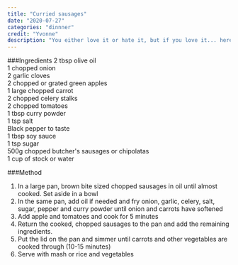 ```yaml
---
title: "Curried sausages"
date: "2020-07-27"
categories: "dinnner"
credit: "Yvonne"
description: "You either love it or hate it, but if you love it... here 'tis. Mum used to boil the snags before she used them; that is too much pot washing for my liking, just chop them up and brown them first in the pan you are going to cook the curry in"
---
```


###Ingredients
2 tbsp olive oil  
1 chopped onion  
2 garlic cloves  
2 chopped or grated green apples  
1 large chopped carrot  
2 chopped celery stalks  
2 chopped tomatoes  
1 tbsp curry powder  
1 tsp salt  
Black pepper to taste  
1 tbsp soy sauce  
1 tsp sugar  
500g chopped butcher's sausages or chipolatas  
1 cup of stock or water

###Method

1. In a large pan, brown bite sized chopped sausages in oil until almost cooked. Set aside in a bowl
2. In the same pan, add oil if needed and fry onion, garlic, celery, salt, sugar, pepper and curry powder until onion and carrots have softened
3. Add apple and tomatoes and cook for 5 minutes
4. Return the cooked, chopped sausages to the pan and add the remaining ingredients.
5. Put the lid on the pan and simmer until carrots and other vegetables are cooked through (10-15 minutes)
6. Serve with mash or rice and vegetables
